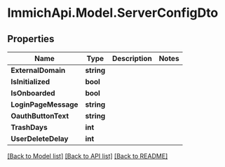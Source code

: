 # ImmichApi.Model.ServerConfigDto

## Properties

Name | Type | Description | Notes
------------ | ------------- | ------------- | -------------
**ExternalDomain** | **string** |  | 
**IsInitialized** | **bool** |  | 
**IsOnboarded** | **bool** |  | 
**LoginPageMessage** | **string** |  | 
**OauthButtonText** | **string** |  | 
**TrashDays** | **int** |  | 
**UserDeleteDelay** | **int** |  | 

[[Back to Model list]](../README.md#documentation-for-models) [[Back to API list]](../README.md#documentation-for-api-endpoints) [[Back to README]](../README.md)

